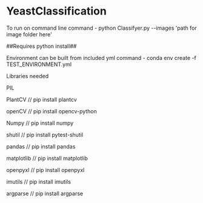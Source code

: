 # YeastClassification
To run on command line
command - python Classifyer.py --images 'path for image folder here'

##Requires python install##

Environment can be built from included yml
command - conda env create -f TEST_ENVIRONMENT.yml

Libraries needed

PIL

PlantCV // pip install plantcv

openCV // pip install opencv-python

Numpy // pip install numpy

shutil // pip install pytest-shutil

pandas // pip install pandas

matplotlib // pip install matplotlib

openpyxl // pip install openpyxl

imutils // pip install imutils

argparse // pip install argparse
